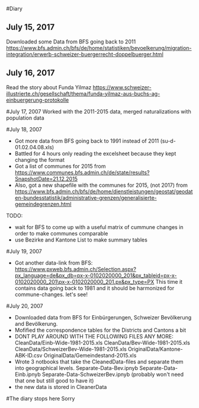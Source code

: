 #Diary

## July 15, 2017
Downloaded some Data from BFS going back to 2011
https://www.bfs.admin.ch/bfs/de/home/statistiken/bevoelkerung/migration-integration/erwerb-schweizer-buergerrecht-doppelbuerger.html

## July 16, 2017
Read the story about Funda Yilmaz
https://www.schweizer-illustrierte.ch/gesellschaft/thema/funda-yilmaz-aus-buchs-ag-einbuergerung-protokolle

#July 17, 2007
Worked with the 2011-2015 data, merged naturalizations with population data

#July 18, 2007
- Got more data from BFS going back to 1991 instead of 2011 (su-d-01.02.04.08.xls)
- Battled for 4 hours only reading the excelsheet because they kept changing the format
- Got a list of communes for 2015 from https://www.communes.bfs.admin.ch/de/state/results?SnapshotDate=21.12.2015
- Also, got a new shapefile with the communes for 2015, (not 2017) from https://www.bfs.admin.ch/bfs/de/home/dienstleistungen/geostat/geodaten-bundesstatistik/administrative-grenzen/generalisierte-gemeindegrenzen.html

TODO:
- wait for BFS to come up with a useful matrix of cummune changes in order to make communes comparable
- use Bezirke and Kantone List to make summary tables

#July 19, 2007
- Got another data-link from BFS: https://www.pxweb.bfs.admin.ch/Selection.aspx?px_language=de&px_db=px-x-0102020000_201&px_tableid=px-x-0102020000_201\px-x-0102020000_201.px&px_type=PX This time it contains data going back to 1981 and it should be harmonized for commune-changes. let's see!

#July 20, 2007
- Downloaded data from BFS for Einbürgerungen, Schweizer Bevölkerung and Bevölkerung.
- Mofified the correspondence tables for the Districts and Cantons a bit
- DONT PLAY AROUND WITH THE FOLLOWING FILES ANY MORE:
CleanData/Einb-Wide-1981-2015.xls
CleanData/Bev-Wide-1981-2015.xls
CleanData/SchweizerBev-Wide-1981-2015.xls
OriginalData/Kantone-ABK-ID.csv
OriginalData/Gemeindestand-2015.xls
- Wrote 3 notbooks that take the CleanedData-files and separate them into geographical levels.
Separate-Data-Bev.ipnyb
Separate-Data-Einb.ipnyb
Separate-Data-SchweizerBev.ipnyb (probably won't need that one but still good to have it)
- the new data is stored in CleanerData

#The diary stops here
Sorry
